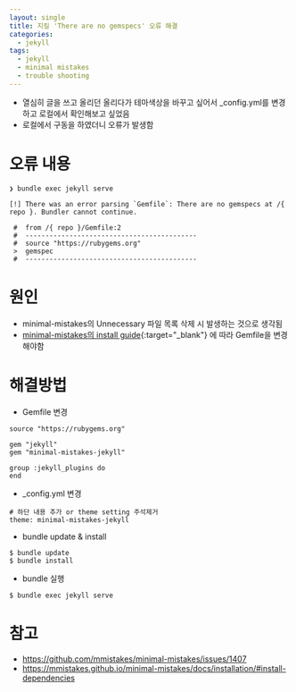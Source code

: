 ```yaml
---
layout: single
title: 지킬 'There are no gemspecs' 오류 해결
categories: 
  - jekyll
tags: 
  - jekyll
  - minimal mistakes
  - trouble shooting
---
```


- 열심히 글을 쓰고 올리던 올리다가 테마색상을 바꾸고 싶어서 _config.yml를 변경하고 로컬에서 확인해보고 싶었음
- 로컬에서 구동을 하였더니 오류가 발생함

# 오류 내용
```
❯ bundle exec jekyll serve

[!] There was an error parsing `Gemfile`: There are no gemspecs at /{ repo }. Bundler cannot continue.

 #  from /{ repo }/Gemfile:2
 #  -------------------------------------------
 #  source "https://rubygems.org"
 >  gemspec 
 #  -------------------------------------------
```

# 원인
- minimal-mistakes의 Unnecessary 파일 목록 삭제 시 발생하는 것으로 생각됨
- [minimal-mistakes의 install guide](https://mmistakes.github.io/minimal-mistakes/docs/installation/#install-dependencies){:target="_blank"} 에 따라 Gemfile을 변경해야함

# 해결방법
- Gemfile 변경

```
source "https://rubygems.org"

gem "jekyll"
gem "minimal-mistakes-jekyll"

group :jekyll_plugins do
end
```

- _config.yml 변경

```
# 하단 내용 추가 or theme setting 주석제거
theme: minimal-mistakes-jekyll
```

- bundle update & install

```
$ bundle update
$ bundle install
```

- bundle 실행

```
$ bundle exec jekyll serve
```

# 참고
- https://github.com/mmistakes/minimal-mistakes/issues/1407
- https://mmistakes.github.io/minimal-mistakes/docs/installation/#install-dependencies